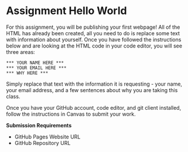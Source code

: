 # Assignment Hello World

For this assignment, you will be publishing your first webpage! All of the HTML has already been created, all you need to do is replace some text with information about yourself. Once you have followed the instructions below and are looking at the HTML code in your code editor, you will see three areas:

    *** YOUR NAME HERE ***
    *** YOUR EMAIL HERE ***
    *** WHY HERE ***

Simply replace that text with the information it is requesting - your name, your email address, and a few sentences about why you are taking this class.

Once you have your GitHub account, code editor, and git client installed, follow the instructions in Canvas to submit your work.

**Submission Requirements**
* GitHub Pages Website URL
* GitHub Repository URL
